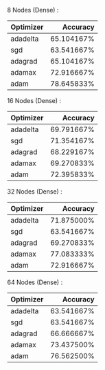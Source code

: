 8 Nodes (Dense) : 

| Optimizer         | Accuracy         |
|------------------|------------------:|
| adadelta              | 65.104167%                  |
| sgd              | 63.541667%                  |
| adagrad              | 65.104167%                  |
| adamax              | 72.916667%                  |
| adam              | 78.645833%                  |


16 Nodes (Dense) : 

| Optimizer         | Accuracy         |
|------------------|------------------:|
| adadelta              | 69.791667%                  |
| sgd              | 71.354167%                  |
| adagrad              | 68.229167%                  |
| adamax              | 69.270833%                  |
| adam              | 72.395833%                  |


32 Nodes (Dense) : 

| Optimizer         | Accuracy         |
|------------------|------------------:|
| adadelta              | 71.875000%                  |
| sgd              | 63.541667%                  |
| adagrad              | 69.270833%                  |
| adamax              | 77.083333%                  |
| adam              | 72.916667%                  |


64 Nodes (Dense) : 

| Optimizer         | Accuracy         |
|------------------|------------------:|
| adadelta              | 63.541667%                  |
| sgd              | 63.541667%                  |
| adagrad              | 66.666667%                  |
| adamax              | 73.437500%                  |
| adam              | 76.562500%                  |


